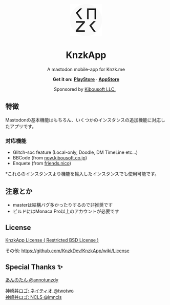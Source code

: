 <p align="center">
  <a href="https://knzkapp.yuzu.tk/">
    <img src="res/android/icon/xxxhdpi.png" alt="Knzk.me Logo" width=100>
  </a>

  <h1 align="center">KnzkApp</h1>
  
  <p align="center">A mastodon mobile-app for Knzk.me</p>

  <p align="center">
    <b>Get it on:</b>
    <a href="https://play.google.com/store/apps/details?id=net.knzkdev.app"><b>PlayStore</b></a>
     · 
    <a href="https://itunes.apple.com/jp/app/knzkapp/id1296825434"><b>AppStore</b></a>
  </p>

  <p align="center">
  Sponsored by <a href="http://kibousoft.co.jp/">Kibousoft LLC.</a>
  </p>
</p>

## 特徴
Mastodonの基本機能はもちろん、いくつかのインスタンスの追加機能に対応したアプリです。

### 対応機能
- Glitch-soc feature (Local-only, Doodle, DM TimeLine etc...)
- BBCode (from [now.kibousoft.co.jp](https://now.kibousoft.co.jp/))
- Enquete (from [friends.nico](https://friends.nico/))
<!-- - Markdown (from [kirishima.cloud](https://kirishima.cloud/)) -->

*これらのインスタンスより機能を輸入したインスタンスでも使用可能です。

## 注意とか
- masterは結構バグ多かったりするので非推奨です
- ビルドにはMonaca Pro以上のアカウントが必要です
<!-- - Firebaseで生成した`google-services.json` / `GoogleService-Info.plist`を`KnzkApp/`に設置して下さい -->

## License
[KnzkApp License ( Restricted BSD License )](https://github.com/KnzkDev/KnzkApp/blob/master/LICENSE)

その他: https://github.com/KnzkDev/KnzkApp/wiki/License

## Special Thanks ✨
[あんのたん @annotunzdy](https://knzk.me/@annotunzdy)   

[神崎丼ロゴ: ネイティオ @twotwo](https://knzk.me/@twotwo)  
[神崎丼ロゴ: NCLS @imncls](https://knzk.me/@imncls)
